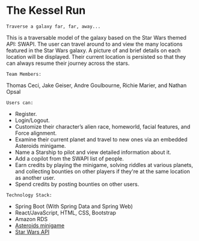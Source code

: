 # The Kessel Run
`Traverse a galaxy far, far, away...`

This is a traversable model of the galaxy based on the Star Wars themed API: SWAPI. The user can travel around to and view the many locations featured in the Star Wars galaxy. A picture of and brief details on each location will be displayed. Their current location is persisted so that they can always resume their journey across the stars.

`Team Members:`

Thomas Ceci, Jake Geiser, Andre Goulbourne, Richie Marier, and Nathan Opsal

`Users can:`
- Register.
- Login/Logout.
- Customize their character’s alien race, homeworld, facial features, and Force alignment.
- Examine their current planet and travel to new ones via an embedded Asteroids minigame.
- Name a Starship to pilot and view detailed information about it.
- Add a copilot from the SWAPI list of people.
- Earn credits by playing the minigame, solving riddles at various planets, and collecting bounties on other players if they're at the same location as another user.
- Spend credits by posting bounties on other users.

`Technology Stack:`
- Spring Boot (With Spring Data and Spring Web)
- React/JavaScript, HTML, CSS, Bootstrap
- Amazon RDS
- [Asteroids minigame](https://github.com/erkie/erkie.github.com)
- [Star Wars API](https://swapi.dev/)
